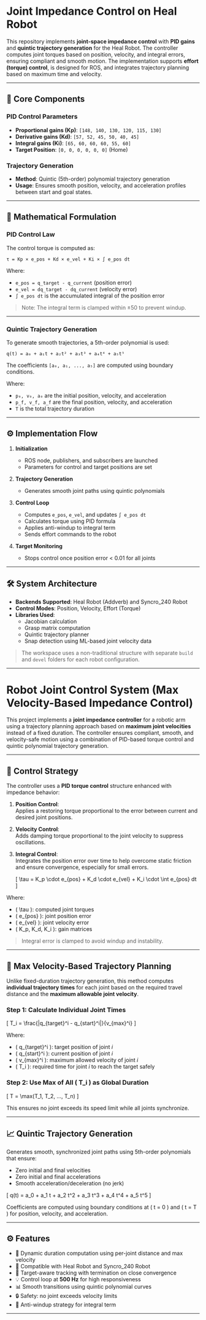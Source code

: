 # Joint Impedance Control on Heal Robot

This repository implements **joint-space impedance control** with **PID gains** and **quintic trajectory generation** for the Heal Robot. The controller computes joint torques based on position, velocity, and integral errors, ensuring compliant and smooth motion. The implementation supports **effort (torque) control**, is designed for ROS, and integrates trajectory planning based on maximum time and velocity.

---

## 🧠 Core Components

### PID Control Parameters
- **Proportional gains (Kp)**: `[148, 140, 130, 120, 115, 130]`
- **Derivative gains (Kd)**: `[57, 52, 45, 50, 40, 45]`
- **Integral gains (Ki)**: `[65, 60, 60, 60, 55, 60]`
- **Target Position**: `[0, 0, 0, 0, 0, 0]` (Home)

### Trajectory Generation
- **Method**: Quintic (5th-order) polynomial trajectory generation
- **Usage**: Ensures smooth position, velocity, and acceleration profiles between start and goal states.

---

## 🧮 Mathematical Formulation

### PID Control Law

The control torque is computed as:

`τ = Kp × e_pos + Kd × e_vel + Ki × ∫ e_pos dt`

Where:
- `e_pos = q_target - q_current` (position error)
- `e_vel = dq_target - dq_current` (velocity error)
- `∫ e_pos dt` is the accumulated integral of the position error

> Note: The integral term is clamped within ±50 to prevent windup.

---

### Quintic Trajectory Generation

To generate smooth trajectories, a 5th-order polynomial is used:

`q(t) = a₀ + a₁t + a₂t² + a₃t³ + a₄t⁴ + a₅t⁵`

The coefficients `[a₀, a₁, ..., a₅]` are computed using boundary conditions.

Where:
- `p₀, v₀, a₀` are the initial position, velocity, and acceleration
- `p_f, v_f, a_f` are the final position, velocity, and acceleration
- `T` is the total trajectory duration

---

## ⚙️ Implementation Flow

1. **Initialization**
   - ROS node, publishers, and subscribers are launched
   - Parameters for control and target positions are set

2. **Trajectory Generation**
   - Generates smooth joint paths using quintic polynomials

3. **Control Loop**
   - Computes `e_pos`, `e_vel`, and updates `∫ e_pos dt`
   - Calculates torque using PID formula
   - Applies anti-windup to integral term
   - Sends effort commands to the robot

4. **Target Monitoring**
   - Stops control once position error < 0.01 for all joints

---

## 🛠 System Architecture

- **Backends Supported**: Heal Robot (Addverb) and Syncro_240 Robot
- **Control Modes**: Position, Velocity, Effort (Torque)
- **Libraries Used**:
  - Jacobian calculation
  - Grasp matrix computation
  - Quintic trajectory planner
  - Snap detection using ML-based joint velocity data

> The workspace uses a non-traditional structure with separate `build` and `devel` folders for each robot configuration.

---


# Robot Joint Control System (Max Velocity-Based Impedance Control)

This project implements a **joint impedance controller** for a robotic arm using a trajectory planning approach based on **maximum joint velocities** instead of a fixed duration. The controller ensures compliant, smooth, and velocity-safe motion using a combination of PID-based torque control and quintic polynomial trajectory generation.

---

## 🧠 Control Strategy

The controller uses a **PID torque control** structure enhanced with impedance behavior:

1. **Position Control**:  
   Applies a restoring torque proportional to the error between current and desired joint positions.

2. **Velocity Control**:  
   Adds damping torque proportional to the joint velocity to suppress oscillations.

3. **Integral Control**:  
   Integrates the position error over time to help overcome static friction and ensure convergence, especially for small errors.

   \[
   \tau = K_p \cdot e_{pos} + K_d \cdot e_{vel} + K_i \cdot \int e_{pos} dt
   \]

Where:
- \( \tau \): computed joint torques  
- \( e_{pos} \): joint position error  
- \( e_{vel} \): joint velocity error  
- \( K_p, K_d, K_i \): gain matrices

> Integral error is clamped to avoid windup and instability.

---

## 🧮 Max Velocity-Based Trajectory Planning

Unlike fixed-duration trajectory generation, this method computes **individual trajectory times** for each joint based on the required travel distance and the **maximum allowable joint velocity**.

### Step 1: Calculate Individual Joint Times

\[
T_i = \frac{|q_{target}^i - q_{start}^i|}{v_{max}^i}
\]

Where:
- \( q_{target}^i \): target position of joint *i*  
- \( q_{start}^i \): current position of joint *i*  
- \( v_{max}^i \): maximum allowed velocity of joint *i*  
- \( T_i \): required time for joint *i* to reach the target safely

### Step 2: Use Max of All \( T_i \) as Global Duration

\[
T = \max(T_1, T_2, ..., T_n)
\]

This ensures no joint exceeds its speed limit while all joints synchronize.

---

## 📈 Quintic Trajectory Generation

Generates smooth, synchronized joint paths using 5th-order polynomials that ensure:

- Zero initial and final velocities  
- Zero initial and final accelerations  
- Smooth acceleration/deceleration (no jerk)

\[
q(t) = a_0 + a_1 t + a_2 t^2 + a_3 t^3 + a_4 t^4 + a_5 t^5
\]

Coefficients are computed using boundary conditions at \( t = 0 \) and \( t = T \) for position, velocity, and acceleration.

---

## ⚙️ Features

- 🔁 Dynamic duration computation using per-joint distance and max velocity  
- 🤖 Compatible with Heal Robot and Syncro_240 Robot  
- 🎯 Target-aware tracking with termination on close convergence  
- 💡 Control loop at **500 Hz** for high responsiveness  
- 📊 Smooth transitions using quintic polynomial curves  
- 🔒 Safety: no joint exceeds velocity limits  
- 🧠 Anti-windup strategy for integral term  

---


